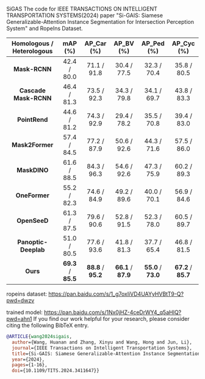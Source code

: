  SiGAS
The code for IEEE TRANSACTIONS ON INTELLIGENT TRANSPORTATION SYSTEMS(2024) paper "Si-GAIS: Siamese Generalizable-Attention Instance Segmentation for Intersection Perception System" and RopeIns Dataset.


 **Homologous / Heterologous** | **mAP (%)** | **AP_Car (%)** | **AP_BV (%)** | **AP_Ped (%)** | **AP_Cyc (%)** 
:-----------------------------:|:-----------:|:--------------:|:-------------:|:--------------:|:--------------:
 **Mask-RCNN**                 | 42.4 / 80.0 | 71.1 / 91.8    | 30.4 / 77.5   | 32.3 / 70.4    | 35.8 / 80.5    
 **Cascade Mask-RCNN**         | 46.4 / 81.3 | 73.5 / 92.3    | 34.3 / 79.8   | 34.1 / 69.7    | 43.8 / 83.3    
 **PointRend**                 | 44.6 / 81.2 | 74.3 / 92.9    | 29.4 / 78.2   | 35.5 / 70.8    | 39.4 / 83.0    
 **Mask2Former**               | 57.4 / 84.5 | 77.2 / 87.9    | 50.6 / 92.6   | 44.3 / 71.6    | 57.5 / 86.0
 **MaskDINO**                  | 61.6 / 88.5 | 84.3 / 96.3    | 54.6 / 92.6   | 47.3 / 75.9    | 60.2 / 89.3
 **OneFormer**                 | 55.2 / 82.3 | 74.6 / 84.9    | 49.2 / 89.6   | 40.0 / 70.1    | 56.9 / 84.6
 **OpenSeeD**                  | 61.3 / 87.5 | 79.6 / 90.6    | 52.8 / 91.5   | 52.3 / 78.0    | 60.5 / 89.7
 **Panoptic-Deeplab**          | 51.0 / 80.5 | 77.6 / 93.6    | 41.8 / 81.3   | 37.7 / 65.4    | 46.8 / 81.5    
 **Ours**                      | **69.3** / **85.5** | **88.8** / **95.2**    | **66.1** / **87.9**   | **55.0** / **73.0**    | **67.2** / **85.7**   

ropeins dataset: https://pan.baidu.com/s/1_g7oxIiVD4UAYyHVBtT9-Q?pwd=dwzv

trained model: https://pan.baidu.com/s/1Nx0jHZ-4ceDrWY4_q5aHIQ?pwd=ahn1
If you find our work helpful for your research, please consider citing the following BibTeX entry.

```BibTeX
@ARTICLE{wang2024sigais,
  author={Wang, Huanan and Zhang, Xinyu and Wang, Hong and Jun, Li},
  journal={IEEE Transactions on Intelligent Transportation Systems}, 
  title={Si-GAIS: Siamese Generalizable-Attention Instance Segmentation for Intersection Perception System}, 
  year={2024},
  pages={1-16},
  doi={10.1109/TITS.2024.3411647}}
```
